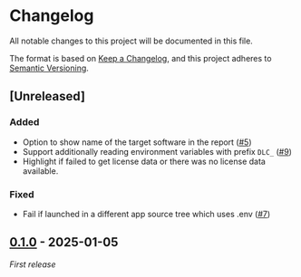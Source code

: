 <!-- markdownlint-disable no-emphasis-as-heading -->

# Changelog

All notable changes to this project will be documented in this file.

The format is based on [Keep a Changelog](https://keepachangelog.com/en/1.1.0/),
and this project adheres to [Semantic Versioning](https://semver.org/spec/v2.0.0.html).

## [Unreleased]

### Added

- Option to show name of the target software in the report
  ([#5](https://github.com/sgryjp/dependency-license-collector/issues/5))
- Support additionally reading environment variables with prefix `DLC_`
  ([#9](https://github.com/sgryjp/dependency-license-collector/issues/9))
- Highlight if failed to get license data or there was no license data available.

### Fixed

- Fail if launched in a different app source tree which uses .env
  ([#7](https://github.com/sgryjp/dependency-license-collector/issues/7))

## [0.1.0] - 2025-01-05

_First release_

[0.1.0]: https://github.com/sgryjp/dependency-license-collector/releases/tag/v0.1.0
